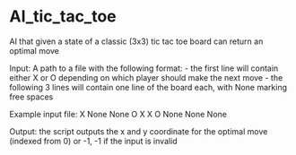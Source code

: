 # AI_tic_tac_toe

AI that given a state of a classic (3x3) tic tac toe board can return an optimal move 

Input: 
A path to a file with the following format:
	- the first line will contain either X or O depending on which player should make the next move
	- the following 3 lines will contain one line of the board each, with None marking free spaces

Example input file:
X
None None O
X X O
None None None

Output:
the script outputs the x and y coordinate for the optimal move (indexed from 0) or -1, -1 if the input is invalid